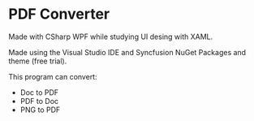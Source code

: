 # PDF Converter

Made with CSharp WPF while studying UI desing with XAML.

Made using the Visual Studio IDE and Syncfusion NuGet Packages and theme (free trial).

This program can convert:
- Doc to PDF
- PDF to Doc
- PNG to PDF
